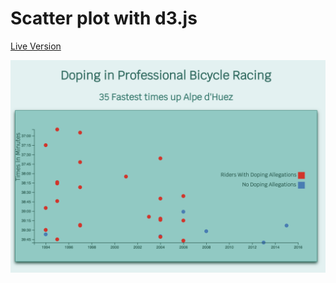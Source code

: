 # Scatter plot with d3.js

[Live Version](https://elarous.github.io/d3_scatter_plot_fcc/)

![Screenshot of the project](screenshot.png)
